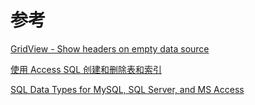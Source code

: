 # 参考

[GridView - Show headers on empty data source](https://stackoverflow.com/questions/354369/gridview-show-headers-on-empty-data-source)

[使用 Access SQL 创建和删除表和索引](https://docs.microsoft.com/zh-cn/office/vba/access/concepts/structured-query-language/create-and-delete-tables-and-indexes-using-access-sql)

[SQL Data Types for MySQL, SQL Server, and MS Access](https://www.w3schools.com/sql/sql_datatypes.asp)